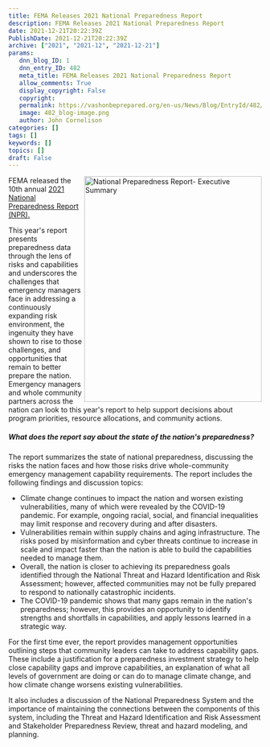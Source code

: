 ```yaml
---
title: FEMA Releases 2021 National Preparedness Report
description: FEMA Releases 2021 National Preparedness Report
date: 2021-12-21T20:22:39Z
PublishDate: 2021-12-21T20:22:39Z
archive: ["2021", "2021-12", "2021-12-21"]
params:
   dnn_blog_ID: 1
   dnn_entry_ID: 482
   meta_title: FEMA Releases 2021 National Preparedness Report
   allow_comments: True
   display_copyright: False
   copyright: 
   permalink: https://vashonbeprepared.org/en-us/News/Blog/EntryId/482/FEMA-Releases-2021-National-Preparedness-Report
   image: 482_blog-image.png
   author: John Cornelison
categories: []
tags: []
keywords: []
topics: []
draft: False
---
```


<p><a href="https://www.fema.gov/sites/default/files/documents/fema_2021-national-preparedness-report-executive-summary.pdf" target="_blank"><img width="353" height="449" title="National Preparedness Report- Executive Summary" align="right" style="border: 0px currentcolor; border-image: none; float: right; display: inline; background-image: none;" alt="National Preparedness Report- Executive Summary" src="https://vashonbeprepared.org/images/dnnBlog/1/482/Open-Live-Writer-01f4caf279ff_ACCD-National_Preparedness_Report-_Executive_Summary_8c134699-cfd3-4834-b4e2-5b74448aeee2.png" border="0"></a>FEMA released the 10th annual <a href="https://www.fema.gov/emergency-managers/national-preparedness#reports" target="_blank">2021 National Preparedness Report (NPR).</a> </p>

<p>This year's report presents preparedness data through the lens of risks and capabilities and underscores the challenges that emergency managers face in addressing a continuously expanding risk environment, the ingenuity they have shown to rise to those challenges, and opportunities that remain to better prepare the nation. Emergency managers and whole community partners across the nation can look to this year's report to help support decisions about program priorities, resource allocations, and community actions.</p>

<h5>What does the report say about the state of the nation's preparedness?</h5>

<p>The report summarizes the state of national preparedness, discussing the risks the nation faces and how those risks drive whole-community emergency management capability requirements. The report includes the following findings and discussion topics: <ul><li>Climate change continues to impact the nation and worsen existing vulnerabilities, many of which were revealed by the COVID-19 pandemic. For example, ongoing racial, social, and financial inequalities may limit response and recovery during and after disasters.<li>Vulnerabilities remain within supply chains and aging infrastructure. The risks posed by misinformation and cyber threats continue to increase in scale and impact faster than the nation is able to build the capabilities needed to manage them.<li>Overall, the nation is closer to achieving its preparedness goals identified through the National Threat and Hazard Identification and Risk Assessment; however, affected communities may not be fully prepared to respond to nationally catastrophic incidents.<li>The COVID-19 pandemic shows that many gaps remain in the nation's preparedness; however, this provides an opportunity to identify strengths and shortfalls in capabilities, and apply lessons learned in a strategic way.</li></ul><p>For the first time ever, the report provides management opportunities outlining steps that community leaders can take to address capability gaps. These include a justification for a preparedness investment strategy to help close capability gaps and improve capabilities, an explanation of what all levels of government are doing or can do to manage climate change, and how climate change worsens existing vulnerabilities.<p>It also includes a discussion of the National Preparedness System and the importance of maintaining the connections between the components of this system, including the Threat and Hazard Identification and Risk Assessment and Stakeholder Preparedness Review, threat and hazard modeling, and planning.</p>
